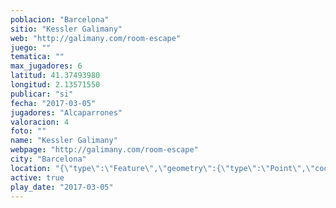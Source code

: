```yaml
---
poblacion: "Barcelona"
sitio: "Kessler Galimany"
web: "http://galimany.com/room-escape"
juego: ""
tematica: ""
max_jugadores: 6
latitud: 41.37493980
longitud: 2.13571550
publicar: "si"
fecha: "2017-03-05"
jugadores: "Alcaparrones"
valoracion: 4
foto: ""
name: "Kessler Galimany"
webpage: "http://galimany.com/room-escape"
city: "Barcelona"
location: "{\"type\":\"Feature\",\"geometry\":{\"type\":\"Point\",\"coordinates\":[\"41,37493980\",\"2,13571550\"]}}"
active: true
play_date: "2017-03-05"
---
```

